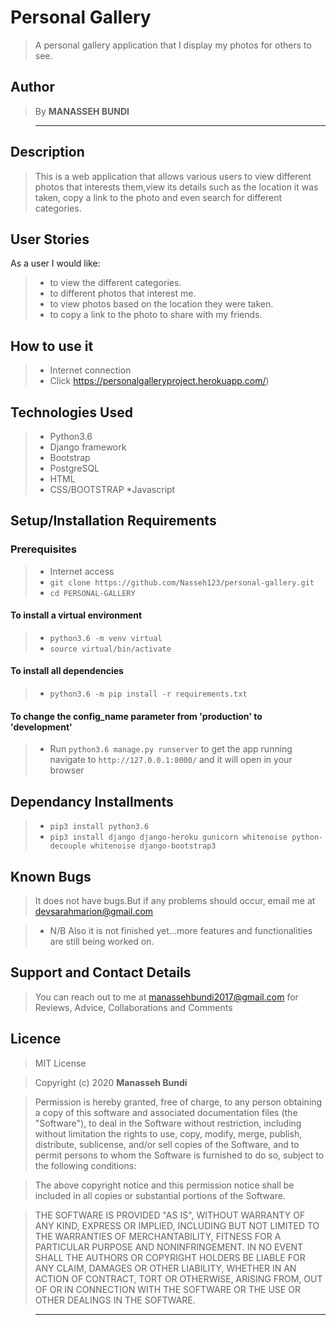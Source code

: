 # Personal Gallery

> A personal gallery application that I display my photos for others to see.

## Author

> By **MANASSEH BUNDI**

> -----------------------------------------------------------

## Description

> This is a web application that allows various users to view different photos that interests them,view its details such as the location it was taken, copy a link to the photo and even search for different categories.

## User Stories

As a user I would like:

> * to view the different categories.
> * to different photos that interest me.
> * to view photos based on the location they were taken.
> * to copy a link to the photo to share with my friends.

## How to use it

> * Internet connection
> * Click https://personalgalleryproject.herokuapp.com/) <br/>
  


## Technologies Used

> * Python3.6
> * Django framework
> * Bootstrap
> * PostgreSQL
> * HTML
> * CSS/BOOTSTRAP
> *Javascript

## Setup/Installation Requirements

### Prerequisites

> * Internet access
> * ```git clone https://github.com/Nasseh123/personal-gallery.git```
> * ```cd PERSONAL-GALLERY```

#### To install a virtual environment

> * ```python3.6 -m venv virtual``` 
> * ```source virtual/bin/activate```

#### To install all dependencies

> * ```python3.6 -m pip install -r requirements.txt```

#### To change the config_name parameter from 'production' to 'development'

> * Run ```python3.6 manage.py runserver``` to get the app running  navigate to ```http://127.0.0.1:8000/``` and it will open in your browser

## Dependancy Installments

> * ```pip3 install python3.6```
> * ```pip3 install django django-heroku gunicorn whitenoise python-decouple whitenoise django-bootstrap3```

<!-- ## Specifications

> * To see the projects specifications refer to the [SPECS.md](SPECS.md) file for more details. -->

## Known Bugs

> It does not have bugs.But if any problems should occur, email me at devsarahmarion@gmail.com

> * N/B Also it is not finished yet...more features and functionalities are still being worked on.

## Support and Contact Details

> You can reach out to me at manassehbundi2017@gmail.com
for Reviews, Advice, Collaborations and Comments

## Licence

> MIT License

> Copyright (c) 2020 **Manasseh Bundi**

> Permission is hereby granted, free of charge, to any person obtaining a copy
of this software and associated documentation files (the "Software"), to deal
in the Software without restriction, including without limitation the rights
to use, copy, modify, merge, publish, distribute, sublicense, and/or sell
copies of the Software, and to permit persons to whom the Software is
furnished to do so, subject to the following conditions:

> The above copyright notice and this permission notice shall be included in all
copies or substantial portions of the Software.

> THE SOFTWARE IS PROVIDED "AS IS", WITHOUT WARRANTY OF ANY KIND, EXPRESS OR
IMPLIED, INCLUDING BUT NOT LIMITED TO THE WARRANTIES OF MERCHANTABILITY,
FITNESS FOR A PARTICULAR PURPOSE AND NONINFRINGEMENT. IN NO EVENT SHALL THE
AUTHORS OR COPYRIGHT HOLDERS BE LIABLE FOR ANY CLAIM, DAMAGES OR OTHER
LIABILITY, WHETHER IN AN ACTION OF CONTRACT, TORT OR OTHERWISE, ARISING FROM,
OUT OF OR IN CONNECTION WITH THE SOFTWARE OR THE USE OR OTHER DEALINGS IN THE
SOFTWARE.

> --------------------------------------------------------